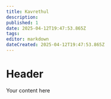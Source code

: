 ```yaml
---
title: Kavrethul
description: 
published: 1
date: 2025-04-12T19:47:53.865Z
tags: 
editor: markdown
dateCreated: 2025-04-12T19:47:53.865Z
---
```


# Header
Your content here
